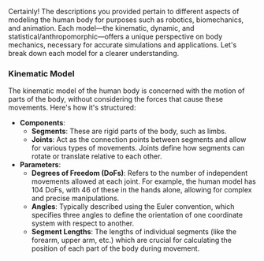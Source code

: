 Certainly! The descriptions you provided pertain to different aspects of modeling the human body for purposes such as robotics, biomechanics, and animation. Each model—the kinematic, dynamic, and statistical/anthropomorphic—offers a unique perspective on body mechanics, necessary for accurate simulations and applications. Let's break down each model for a clearer understanding.

### Kinematic Model

The kinematic model of the human body is concerned with the motion of parts of the body, without considering the forces that cause these movements. Here's how it's structured:

- **Components**:
    - **Segments**: These are rigid parts of the body, such as limbs.
    - **Joints**: Act as the connection points between segments and allow for various types of movements. Joints define how segments can rotate or translate relative to each other.
- **Parameters**:
    - **Degrees of Freedom (DoFs)**: Refers to the number of independent movements allowed at each joint. For example, the human model has 104 DoFs, with 46 of these in the hands alone, allowing for complex and precise manipulations.
    - **Angles**: Typically described using the Euler convention, which specifies three angles to define the orientation of one coordinate system with respect to another.
    - **Segment Lengths**: The lengths of individual segments (like the forearm, upper arm, etc.) which are crucial for calculating the position of each part of the body during movement.